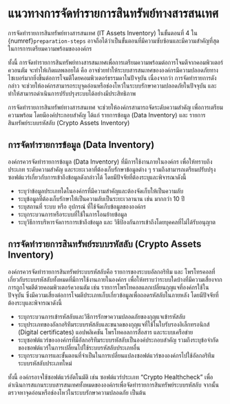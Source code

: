 # แนวทางการจัดทำรายการสินทรัพย์ทางสารสนเทศ

การจัดทำรายการสินทรัพย์ทางสารสนเทศ (IT Assets Inventory) ในขั้นตอนที่ 4 ใน {numref}`preparation-steps` อาจถือได้ว่าเป็นขั้นตอนที่มีความซับซ้อนและมีความสำคัญที่สุดในการการเตรียมความพร้อมขององค์กร

ทั้งนี้ การจัดทำรายการสินทรัพย์ทางสารสนเทศเพื่อการเตรียมความพร้อมต่อการโจมตีจากคอมพิวเตอร์ควอนตัม จะทำให้เกิดผลพลอยได้ คือ อาจช่วยทำให้ระบบสารสนเทศขององค์กรมีความปลอดภัยทางไซเบอร์มากยิ่งขึ้นต่อการโจมตีโดยคอมพิวเตอร์ธรรมดาในปัจจุบัน เนื่องจากว่า การจัดทำรายการดังกล่าว จะช่วยให้องค์กรสามารถระบุจุดอ่อนหรือช่องโหว่ในระบบรักษาความปลอดภัยในปัจจุบัน และ ทำให้สามารถดำเนินการปรับปรุงระบบได้อย่างมีประสิทธิภาพ

การจัดทำรายการสินทรัพย์ทางสารสนเทศ จะช่วยให้องค์กรสามารถจัดระดับความสำคัญ เพื่อการเตรียมความพร้อม โดยมีองค์ประกอบสำคัญ ได้แก่ รายการข้อมูล (Data Inventory) และ รายการสินทรัพย์ระบบรหัสลับ (Crypto Assets Inventory)

## การจัดทำรายการข้อมูล (Data Inventory)
องค์กรควรจัดทำรายการข้อมูล (Data Inventory) ที่มีการใช้งานภายในองค์กร เพื่อให้ทราบถึงประเภท ระดับความสำคัญ และระยะเวลาที่ต้องเก็บรักษาข้อมูลต่าง ๆ รวมถึงสามารถเตรียมปรับปรุงซอฟต์แวร์เกี่ยวกับการเข้าถึงข้อมูลดังกล่าวได้ โดยมีปัจจัยที่ต้องระบุและพิจารณาดังนี้
- ระบุว่าข้อมูลประเภทใดในองค์กรที่มีความสำคัญและต้องจัดเก็บให้เป็นความลับ
- ระบุข้อมูลที่ต้องเก็บรักษาให้เป็นความลับเป็นระยะเวลานาน เช่น มากกว่า 10 ปี
- ระบุสถานที่ ระบบ หรือ อุปกรณ์ ที่ใช้จัดเก็บข้อมูลขององค์กร
- ระบุกระบวนการหรือระบบที่ใช้ในการโอนย้ายข้อมูล
- ระบุวิธีการบริหารจัดการการเข้าถึงข้อมูล และ วิธีป้องกันการเข้าถึงโดยบุคคลที่ไม่ได้รับอนุญาต

## การจัดทำรายการสินทรัพย์ระบบรหัสลับ (Crypto Assets Inventory)
องค์กรควรจัดทำรายการสินทรัพย์ระบบรหัสลับคือ รายการของระบบอัลกอริทึม และ โพรโทรคอลที่เกี่ยวกับระบบรหัสลับทั้งหมดที่มีการใช้งานภายในองค์กร เพื่อให้ทราบว่าระบบใดบ้างที่มีความเสี่ยงจากการถูกโจมตีด้วยคอมพิวเตอร์ควอนตัม เช่น รายการโพรโทคอลแลกเปลี่ยนกุญแจที่องค์กรใช้ในปัจจุบัน ซึ่งมีความเสี่ยงต่อการโจมตีประเภทเก็บเกี่ยวข้อมูลเพื่อถอดรหัสลับในภายหลัง โดยมีปัจจัยที่ต้องระบุและพิจารณาดังนี้
- ระบุกระบวนการเข้ารหัสลับและวิธีการรักษาความปลอดภัยของกุญแจเข้ารหัสลับ
- ระบุประเภทของอัลกอริทึมระบบรหัสลับและขนาดของกุญแจที่ใช้ในใบรับรองอิเล็กทรอนิกส์ (Digital certificates) แอปพลิเคชัน โพรโทคอลการสื่อสาร และระบบเครือข่าย
- ระบุซอฟต์แวร์ขององค์กรที่มีอัลกอริทึมระบบรหัสลับเป็นองค์ประกอบสำคัญ รวมถึงระบุข้อจำกัดของซอฟต์แวร์ในการเปลี่ยนไปใช้ระบบรหัสลับประเภทอื่น
- ระบุกระบวนการและขั้นตอนที่จำเป็นในการเปลี่ยนแปลงซอฟต์แวร์ขององค์กรไปใช้อัลกอริทึมระบบรหัสลับประเภทใหม่

ทั้งนี้ องค์กรอาจใช้ซอฟต์แวร์อัตโนมัติ เช่น ซอฟต์แวร์ประเภท “Crypto Healthcheck” เพื่อดำเนินการสแกนระบบสารสนเทศทั้งหมดขององค์กรเพื่อจัดทำรายการสินทรัพย์ระบบรหัสลับ จากนั้นตรวจหาจุดอ่อนหรือช่องโหว่ในระบบรักษาความปลอดภัย เป็นต้น